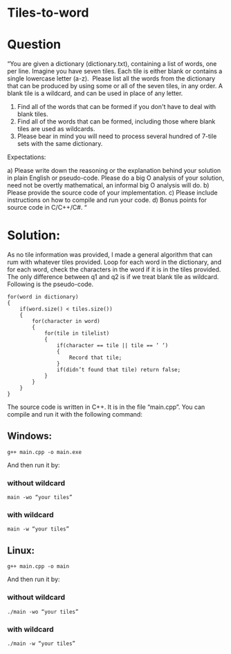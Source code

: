 # Tiles-to-word
# Question
“You are given a dictionary (dictionary.txt), containing a list of words, one per line. Imagine you have seven tiles. Each tile is either blank or contains a single lowercase letter (a-z).  Please list all the words from the dictionary that can be produced by using some or all of the seven tiles, in any order. A blank tile is a wildcard, and can be used in place of any letter.  

1. Find all of the words that can be formed if you don't have to deal with blank tiles. 
2. Find all of the words that can be formed, including those where blank tiles are used as wildcards.
3. Please bear in mind you will need to process several hundred of 7-tile sets with the same dictionary.
 
Expectations:
 
a) Please write down the reasoning or the explanation behind your solution in plain English or pseudo-code. Please do a big O analysis of your solution, need not be overtly mathematical, an informal big O analysis will do.
b) Please provide the source code of your implementation.
c) Please include instructions on how to compile and run your code.
d) Bonus points for source code in C/C++/C#. “

# Solution: 
As no tile information was provided, I made a general algorithm that can rum with whatever tiles provided. Loop for each word in the dictionary, and for each word, check the characters in the word if it is in the tiles provided. The only difference between q1 and q2 is if we treat blank tile as wildcard. Following is the pseudo-code. 
```
for(word in dictionary)
{
	if(word.size() < tiles.size())
	{
		for(character in word)
		{
			for(tile in tilelist)
			{
				if(character == tile || tile == ‘ ‘)
				{
					Record that tile;
				}
				if(didn’t found that tile) return false;
			}
		}
	}
}
```
The source code is written in C++. It is in the file “main.cpp”. You can compile and run it with the following command:
## Windows:
```
g++ main.cpp -o main.exe
```
And then run it by:
### without wildcard
```
main -wo “your tiles”
```
### with wildcard
```
main -w “your tiles”
```
## Linux:
```
g++ main.cpp -o main
```
And then run it by:
### without wildcard
```
./main -wo “your tiles”
```
### with wildcard
```
./main -w “your tiles”
```
